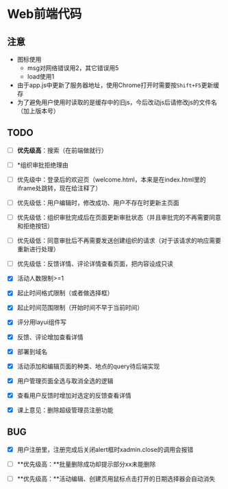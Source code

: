 # Web前端代码



## 注意

- 图标使用
  - msg对网络错误用2，其它错误用5
  - load使用1
- 由于app.js中更新了服务器地址，使用Chrome打开时需要按`Shift+F5`更新缓存
- 为了避免用户使用时读取的是缓存中的旧js，今后改动js后请修改js的文件名（加上版本号）



## TODO


- [ ] **优先级高**：搜索（在前端做就行）
- [ ] *组织审批拒绝理由
- [ ] 优先级中：登录后的欢迎页（welcome.html，本来是在index.html里的iframe处跳转，现在给注释了）
- [ ] 优先级低：用户编辑时，修改成功、用户不存在时更新主页面
- [ ] 优先级低：组织审批完成后在页面更新审批状态（并且审批完的不再需要同意和拒绝按钮）
- [ ] 优先级低：同意审批后不再需要发送创建组织的请求（对于该请求的响应需要重新进行处理）
- [ ] 优先级低：反馈详情、评论详情查看页面，把内容设成只读
- [x] 活动人数限制>=1
- [x] 起止时间格式限制（或者做选择框）
- [x] 起止时间范围限制（开始时间不早于当前时间）
- [x] 评分用layui组件写
- [x] 反馈、评论增加查看详情
- [x] 部署到域名
- [x] 活动添加和编辑页面的种类、地点的query待后端实现
- [x] 用户管理页面全选与取消全选的逻辑
- [x] 查看用户反馈时增加对选定的反馈查看详情
- [x] 课上意见：删除超级管理员注册功能



## BUG

- [x] 用户注册里，注册完成后关闭alert框时xadmin.close的调用会报错
- [ ] **优先级高：**批量删除成功却提示部分xx未能删除
- [ ] **优先级高：**活动编辑、创建页用鼠标点击打开的日期选择器会自动消失

